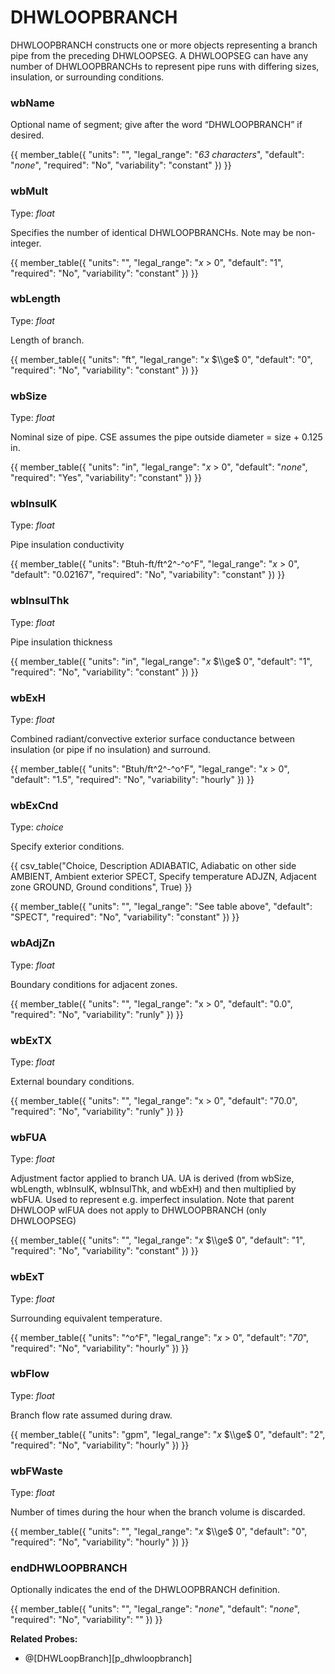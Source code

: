 # DHWLOOPBRANCH

DHWLOOPBRANCH constructs one or more objects representing a branch pipe from the preceding DHWLOOPSEG. A DHWLOOPSEG can have any number of DHWLOOPBRANCHs to represent pipe runs with differing sizes, insulation, or surrounding conditions.

### wbName

Optional name of segment; give after the word “DHWLOOPBRANCH” if desired.

{{
  member_table({
    "units": "",
    "legal_range": "*63 characters*", 
    "default": "*none*",
    "required": "No",
    "variability": "constant" 
  })
}}

### wbMult

Type: *float*

Specifies the number of identical DHWLOOPBRANCHs. Note may be non-integer.

{{
  member_table({
    "units": "",
    "legal_range": "*x* $>$ 0", 
    "default": "1",
    "required": "No",
    "variability": "constant" 
  })
}}

### wbLength

Type: *float*

Length of branch.

{{
  member_table({
    "units": "ft",
    "legal_range": "*x* $\\ge$ 0", 
    "default": "0",
    "required": "No",
    "variability": "constant" 
  })
}}

### wbSize

Type: *float*

Nominal size of pipe. CSE assumes the pipe outside diameter = size + 0.125 in.

{{
  member_table({
    "units": "in",
    "legal_range": "*x* $>$ 0", 
    "default": "*none*",
    "required": "Yes",
    "variability": "constant" 
  })
}}

### wbInsulK

Type: *float*

Pipe insulation conductivity

{{
  member_table({
    "units": "Btuh-ft/ft^2^-^o^F",
    "legal_range": "*x* $>$ 0", 
    "default": "0.02167",
    "required": "No",
    "variability": "constant" 
  })
}}

### wbInsulThk

Type: *float*

Pipe insulation thickness

{{
  member_table({
    "units": "in",
    "legal_range": "*x* $\\ge$ 0", 
    "default": "1",
    "required": "No",
    "variability": "constant" 
  })
}}

### wbExH

Type: *float*

Combined radiant/convective exterior surface conductance between insulation (or pipe if no insulation) and surround.

{{
  member_table({
    "units": "Btuh/ft^2^-^o^F",
    "legal_range": "*x* $>$ 0", 
    "default": "1.5",
    "required": "No",
    "variability": "hourly" 
  })
}}

### wbExCnd

Type: *choice*

Specify exterior conditions.

{{ csv_table("Choice, Description
ADIABATIC, Adiabatic on other side
AMBIENT, Ambient exterior
SPECT, Specify temperature
ADJZN, Adjacent zone
GROUND, Ground conditions", True)
}}

{{
  member_table({
    "units": "",
    "legal_range": "See table above", 
    "default": "SPECT",
    "required": "No",
    "variability": "constant" 
  })
}}

### wbAdjZn

Type: *float*

Boundary conditions for adjacent zones.

{{
  member_table({
    "units": "",
    "legal_range": "x $>$ 0", 
    "default": "0.0",
    "required": "No",
    "variability": "runly" 
  })
}}

### wbExTX

Type: *float*

External boundary conditions.

{{
  member_table({
    "units": "",
    "legal_range": "x $>$ 0", 
    "default": "70.0",
    "required": "No",
    "variability": "runly" 
  })
}}

### wbFUA

Type: *float*

Adjustment factor applied to branch UA.  UA is derived (from wbSize, wbLength, wbInsulK, wbInsulThk, and wbExH) and then multiplied by wbFUA.  Used to represent e.g. imperfect insulation.  Note that parent DHWLOOP wlFUA does not apply to DHWLOOPBRANCH (only DHWLOOPSEG)

{{
  member_table({
    "units": "",
    "legal_range": "*x* $\\ge$ 0", 
    "default": "1",
    "required": "No",
    "variability": "constant" 
  })
}}

### wbExT

Type: *float*

Surrounding equivalent temperature.

{{
  member_table({
    "units": "^o^F",
    "legal_range": "*x* $>$ 0", 
    "default": "*70*",
    "required": "No",
    "variability": "hourly" 
  })
}}

### wbFlow

Type: *float*

Branch flow rate assumed during draw.

{{
  member_table({
    "units": "gpm",
    "legal_range": "*x* $\\ge$ 0", 
    "default": "2",
    "required": "No",
    "variability": "hourly" 
  })
}}

### wbFWaste

Type: *float*

Number of times during the hour when the branch volume is discarded.

{{
  member_table({
    "units": "",
    "legal_range": "*x* $\\ge$ 0", 
    "default": "0",
    "required": "No",
    "variability": "hourly" 
  })
}}

### endDHWLOOPBRANCH

Optionally indicates the end of the DHWLOOPBRANCH definition.

{{
  member_table({
    "units": "",
    "legal_range": "*none*", 
    "default": "*none*",
    "required": "No",
    "variability": "" 
  })
}}

**Related Probes:**

- @[DHWLoopBranch][p_dhwloopbranch]
